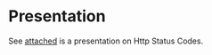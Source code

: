 # Presentation

See [attached](https://docs.google.com/presentation/d/1aVbOTOd1M2e2bEew9lqHMj2B3FaYMfQBOXxbRpgaok4/edit#slide=id.gdfc6fdff6f_0_484) is a presentation on Http Status Codes.